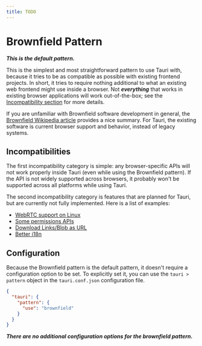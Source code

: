 ```yaml
---
title: TODO
---
```


# Brownfield Pattern

_**This is the default pattern.**_

This is the simplest and most straightforward pattern to use Tauri with, because it tries to be as compatible as possible with
existing frontend projects. In short, it tries to require nothing additional to what an existing web
frontend might use inside a browser. Not _**everything**_ that works in existing browser applications will work out-of-the-box; see the [Incompatibility section](#incompatibilities) for more details.

If you are unfamiliar with Brownfield software development in general, the [Brownfield Wikipedia article]
provides a nice summary. For Tauri, the existing software is current browser support and behavior, instead of
legacy systems.

## Incompatibilities

The first incompatibility category is simple: any browser-specific APIs will not work properly inside Tauri (even while
using the Brownfield pattern). If the API is not widely supported across browsers, it probably won't be supported
across all platforms while using Tauri.

The second incompatibility category is features that are planned for Tauri, but are currently not fully implemented. Here
is a list of examples:

- [WebRTC support on Linux](https://github.com/tauri-apps/wry/issues/85)
- [Some permissions APIs](https://github.com/tauri-apps/wry/issues/81)
- [Download Links/Blob as URL](https://github.com/tauri-apps/wry/issues/349)
- [Better i18n](https://github.com/tauri-apps/wry/issues/442)

## Configuration

Because the Brownfield pattern is the default pattern, it doesn't require a configuration option to be set. To explicitly set
it, you can use the `tauri > pattern` object in the `tauri.conf.json` configuration file.

```json
{
  "tauri": {
    "pattern": {
      "use": "brownfield"
    }
  }
}
```

_**There are no additional configuration options for the brownfield pattern.**_

[brownfield wikipedia article]: https://en.wikipedia.org/wiki/Brownfield_(software_development)
